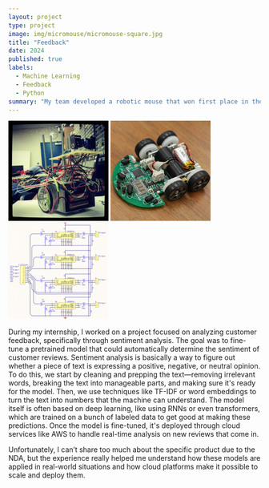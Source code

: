 ```yaml
---
layout: project
type: project
image: img/micromouse/micromouse-square.jpg
title: "Feedback"
date: 2024
published: true
labels:
  - Machine Learning
  - Feedback
  - Python
summary: "My team developed a robotic mouse that won first place in the 2015 UH Micromouse competition."
---
```


<div class="text-center p-4">
  <img width="200px" src="../img/micromouse/micromouse-robot.png" class="img-thumbnail" >
  <img width="200px" src="../img/micromouse/micromouse-robot-2.jpg" class="img-thumbnail" >
  <img width="200px" src="../img/micromouse/micromouse-circuit.png" class="img-thumbnail" >
</div>

During my internship, I worked on a project focused on analyzing customer feedback, 
specifically through sentiment analysis. The goal was to fine-tune a pretrained model 
that could automatically determine the sentiment of customer reviews. Sentiment analysis 
is basically a way to figure out whether a piece of text is expressing a positive, negative, 
or neutral opinion. To do this, we start by cleaning and prepping the text—removing irrelevant words, 
breaking the text into manageable parts, and making sure it's ready for the model. 
Then, we use techniques like TF-IDF or word embeddings to turn the text into numbers that the 
machine can understand. The model itself is often based on deep learning, like using RNNs or even transformers, 
which are trained on a bunch of labeled data to get good at making these predictions. 
Once the model is fine-tuned, it's deployed through cloud services like AWS to handle real-time 
analysis on new reviews that come in. 

Unfortunately, I can’t share too much about the specific product due to the NDA, but the experience really helped me understand 
how these models are applied in real-world situations and how cloud platforms make it possible to scale and deploy them.

